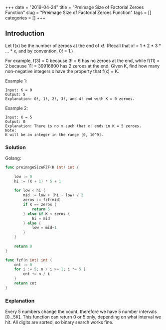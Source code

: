 +++
date = "2019-04-24"
title = "Preimage Size of Factorial Zeroes Function"
slug = "Preimage Size of Factorial Zeroes Function"
tags = []
categories = []
+++

## Introduction

Let f(x) be the number of zeroes at the end of x!. (Recall that x! = 1 * 2 * 3 * ... * x, and by convention, 0! = 1.)

For example, f(3) = 0 because 3! = 6 has no zeroes at the end, while f(11) = 2 because 11! = 39916800 has 2 zeroes at the end. Given K, find how many non-negative integers x have the property that f(x) = K.

Example 1:
```
Input: K = 0
Output: 5
Explanation: 0!, 1!, 2!, 3!, and 4! end with K = 0 zeroes.
```
Example 2:
```
Input: K = 5
Output: 0
Explanation: There is no x such that x! ends in K = 5 zeroes.
Note:
K will be an integer in the range [0, 10^9].
```

### Solution

Golang:
``` go
func preimageSizeFZF(K int) int {
    
    low := 0
    hi := (K + 1) * 5 + 1
    
    for low < hi {
        mid := low + (hi - low) / 2
        zeros := fzf(mid)   
        if K == zeros {
            return 5
        } else if K < zeros {
            hi = mid
        } else {
            low = mid+1
        }
    }
    
    return 0
}

func fzf(n int) int {
    cnt := 0
    for i := 5; n / i >= 1; i *= 5 { 
        cnt += n / i
    }
    return cnt    
}
```

### Explanation

Every 5 numbers change the count, therefore we have 5 number intervals [0...5K]. This function can return 0 or 5 only, depending on what interval we hit.
All digits are sorted, so binary search works fine.
